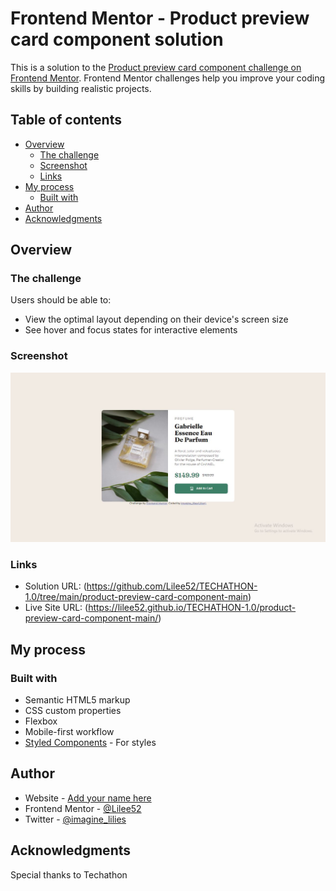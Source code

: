 # Frontend Mentor - Product preview card component solution

This is a solution to the [Product preview card component challenge on Frontend Mentor](https://www.frontendmentor.io/challenges/product-preview-card-component-GO7UmttRfa). Frontend Mentor challenges help you improve your coding skills by building realistic projects. 

## Table of contents

- [Overview](#overview)
  - [The challenge](#the-challenge)
  - [Screenshot](#screenshot)
  - [Links](#links)
- [My process](#my-process)
  - [Built with](#built-with)
- [Author](#author)
- [Acknowledgments](#acknowledgments)


## Overview

### The challenge

Users should be able to:

- View the optimal layout depending on their device's screen size
- See hover and focus states for interactive elements

### Screenshot

![](./Capture.JPG)

### Links

- Solution URL: (https://github.com/Lilee52/TECHATHON-1.0/tree/main/product-preview-card-component-main)
- Live Site URL: (https://lilee52.github.io/TECHATHON-1.0/product-preview-card-component-main/)

## My process

### Built with

- Semantic HTML5 markup
- CSS custom properties
- Flexbox
- Mobile-first workflow
- [Styled Components](https://styled-components.com/) - For styles


## Author

- Website - [Add your name here](https://www.your-site.com)
- Frontend Mentor - [@Lilee52](https://www.frontendmentor.io/profile/yourusername)
- Twitter - [@imagine_lilies](https://www.twitter.com/yourusername)


## Acknowledgments

Special thanks to Techathon
